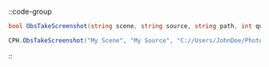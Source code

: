 ::code-group
  ```csharp [Method]
  bool ObsTakeScreenshot(string scene, string source, string path, int quality = -1, int connection = 0);
  ```
  ```csharp [Example]
  CPH.ObsTakeScreenshot("My Scene", "My Source", "C://Users/JohnDoe/Photos/image.png");
  ```
::